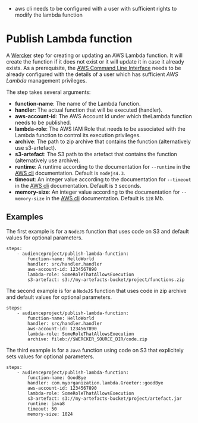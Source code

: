 - aws cli needs to be configured with a user with sufficient rights to modify the lambda function

# Publish Lambda function

A [Wercker](http://wercker.com/) step for creating or updating an AWS Lambda function. It will create the function if it does not exist or it will update it in case it already exists.
As a prerequisite, the [AWS Command Line Interface](https://aws.amazon.com/cli/) needs to be already configured with the details of a user which has sufficient _AWS Lambda_ management privileges.

The step takes several arguments:

* **function-name**: The name of the Lambda function.
* **handler**: The actual function that will be executed (handler).
* **aws-account-id**: The AWS Account Id under which theLambda function needs to be published.
* **lambda-role**: The AWS IAM Role that needs to be associated with the Lambda function to control its execution privileges.
* **archive**: The path to zip archive that contains the function (alternatively use s3-artefact).
* **s3-artefact**: The S3 path to the artefact that contains the function (alternatively use archive).
* **runtime**: A runtime according to the documentation for `--runtime` in the [AWS cli](http://docs.aws.amazon.com/cli/latest/reference/lambda/create-function.html) documentation. Default is `nodejs4.3`.
* **timeout**: An integer value according to the documentation for `--timeout` in the [AWS cli](http://docs.aws.amazon.com/cli/latest/reference/lambda/create-function.html) documentation. Default is `3` seconds.
* **memory-size**: An integer value according to the documentation for `--memory-size` in the [AWS cli](http://docs.aws.amazon.com/cli/latest/reference/lambda/create-function.html) documentation. Default is `128` Mb.

## Examples

The first example is for a `NodeJS` function that uses code on S3 and default values for optional parameters.

```
steps:
    - audienceproject/publish-lambda-function:
        function-name: HelloWorld
        handler: src/handler.handler
        aws-account-id: 1234567890
        lambda-role: SomeRoleThatAllowsExecution
        s3-artefact: s3://my-artefacts-bucket/project/functions.zip      
```

The second example is for a `NodeJS` function that uses code in zip archive and default values for optional parameters.

```
steps:
    - audienceproject/publish-lambda-function:
        function-name: HelloWorld
        handler: src/handler.handler
        aws-account-id: 1234567890
        lambda-role: SomeRoleThatAllowsExecution
        archive: fileb://$WERCKER_SOURCE_DIR/code.zip      
```

The third example is for a `Java` function using code on S3 that explicitely sets values for optional parameters.

```
steps:
    - audienceproject/publish-lambda-function:
        function-name: GoodBye
        handler: com.myorganization.lambda.Greeter::goodBye
        aws-account-id: 1234567890
        lambda-role: SomeRoleThatAllowsExecution
        s3-artefact: s3://my-artefacts-bucket/project/artefact.jar
        runtime: java8
        timeout: 50
        memory-size: 1024      
```
